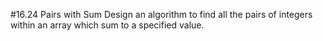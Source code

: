 #16.24 Pairs with Sum
Design an algorithm to find all the pairs of integers within an array which sum to a specified value.
